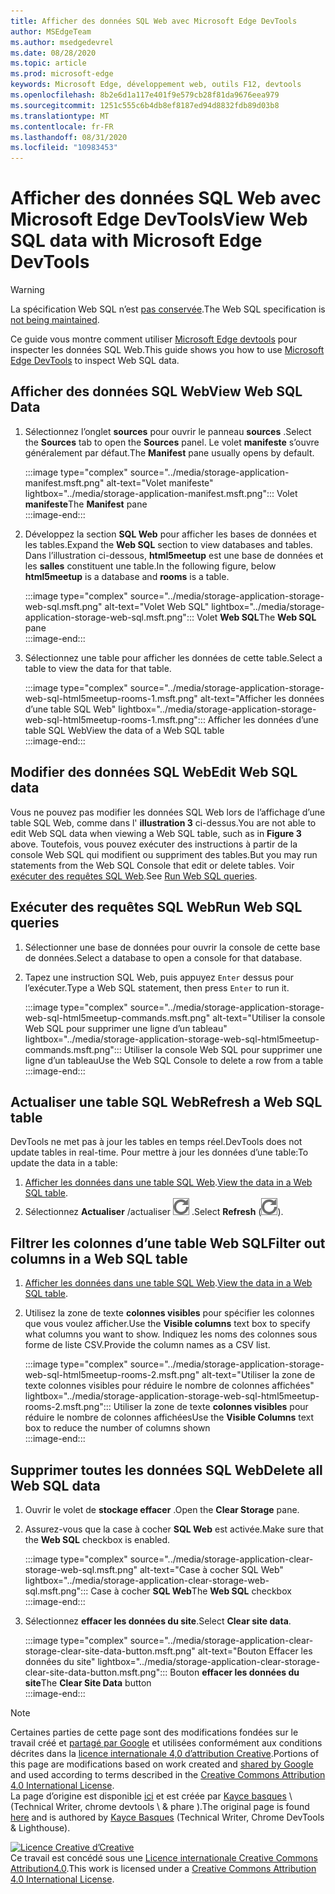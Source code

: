 ```yaml
---
title: Afficher des données SQL Web avec Microsoft Edge DevTools
author: MSEdgeTeam
ms.author: msedgedevrel
ms.date: 08/28/2020
ms.topic: article
ms.prod: microsoft-edge
keywords: Microsoft Edge, développement web, outils F12, devtools
ms.openlocfilehash: 8b2e6d1a117e401f9e579cb28f81da9676eea979
ms.sourcegitcommit: 1251c555c6b4db8ef8187ed94d8832fdb89d03b8
ms.translationtype: MT
ms.contentlocale: fr-FR
ms.lasthandoff: 08/31/2020
ms.locfileid: "10983453"
---
```

<!-- Copyright Kayce Basques 

   Licensed under the Apache License, Version 2.0 (the "License");
   you may not use this file except in compliance with the License.
   You may obtain a copy of the License at

       https://www.apache.org/licenses/LICENSE-2.0

   Unless required by applicable law or agreed to in writing, software
   distributed under the License is distributed on an "AS IS" BASIS,
   WITHOUT WARRANTIES OR CONDITIONS OF ANY KIND, either express or implied.
   See the License for the specific language governing permissions and
   limitations under the License.  -->





# <span data-ttu-id="2216d-103">Afficher des données SQL Web avec Microsoft Edge DevTools</span><span class="sxs-lookup"><span data-stu-id="2216d-103">View Web SQL data with Microsoft Edge DevTools</span></span>   



> [!WARNING]
> <span data-ttu-id="2216d-104">La spécification Web SQL n’est [pas conservée][W3CWebSQLStatus].</span><span class="sxs-lookup"><span data-stu-id="2216d-104">The Web SQL specification is [not being maintained][W3CWebSQLStatus].</span></span>  

<span data-ttu-id="2216d-105">Ce guide vous montre comment utiliser [Microsoft Edge devtools][MicrosoftEdgeDevTools] pour inspecter les données SQL Web.</span><span class="sxs-lookup"><span data-stu-id="2216d-105">This guide shows you how to use [Microsoft Edge DevTools][MicrosoftEdgeDevTools] to inspect Web SQL data.</span></span>  

## <span data-ttu-id="2216d-106">Afficher des données SQL Web</span><span class="sxs-lookup"><span data-stu-id="2216d-106">View Web SQL Data</span></span>   

1.  <span data-ttu-id="2216d-107">Sélectionnez l’onglet **sources** pour ouvrir le panneau **sources** .</span><span class="sxs-lookup"><span data-stu-id="2216d-107">Select the **Sources** tab to open the **Sources** panel.</span></span>  <span data-ttu-id="2216d-108">Le volet **manifeste** s’ouvre généralement par défaut.</span><span class="sxs-lookup"><span data-stu-id="2216d-108">The **Manifest** pane usually opens by default.</span></span>  
    
    :::image type="complex" source="../media/storage-application-manifest.msft.png" alt-text="Volet manifeste" lightbox="../media/storage-application-manifest.msft.png":::
       <span data-ttu-id="2216d-110">Volet **manifeste**</span><span class="sxs-lookup"><span data-stu-id="2216d-110">The **Manifest** pane</span></span>  
    :::image-end:::  
    
1.  <span data-ttu-id="2216d-111">Développez la section **SQL Web** pour afficher les bases de données et les tables.</span><span class="sxs-lookup"><span data-stu-id="2216d-111">Expand the **Web SQL** section to view databases and tables.</span></span>  <span data-ttu-id="2216d-112">Dans l’illustration ci-dessous, **html5meetup** est une base de données et les **salles** constituent une table.</span><span class="sxs-lookup"><span data-stu-id="2216d-112">In the following figure, below **html5meetup** is a database and **rooms** is a table.</span></span>  
    
    :::image type="complex" source="../media/storage-application-storage-web-sql.msft.png" alt-text="Volet Web SQL" lightbox="../media/storage-application-storage-web-sql.msft.png":::
       <span data-ttu-id="2216d-114">Volet **Web SQL**</span><span class="sxs-lookup"><span data-stu-id="2216d-114">The **Web SQL** pane</span></span>  
    :::image-end:::  
    
1.  <span data-ttu-id="2216d-115">Sélectionnez une table pour afficher les données de cette table.</span><span class="sxs-lookup"><span data-stu-id="2216d-115">Select a table to view the data for that table.</span></span>  
    
    :::image type="complex" source="../media/storage-application-storage-web-sql-html5meetup-rooms-1.msft.png" alt-text="Afficher les données d’une table SQL Web" lightbox="../media/storage-application-storage-web-sql-html5meetup-rooms-1.msft.png":::
       <span data-ttu-id="2216d-117">Afficher les données d’une table SQL Web</span><span class="sxs-lookup"><span data-stu-id="2216d-117">View the data of a Web SQL table</span></span>  
    :::image-end:::  
    
## <span data-ttu-id="2216d-118">Modifier des données SQL Web</span><span class="sxs-lookup"><span data-stu-id="2216d-118">Edit Web SQL data</span></span>   

<span data-ttu-id="2216d-119">Vous ne pouvez pas modifier les données SQL Web lors de l’affichage d’une table SQL Web, comme dans l' **illustration 3** ci-dessus.</span><span class="sxs-lookup"><span data-stu-id="2216d-119">You are not able to edit Web SQL data when viewing a Web SQL table, such as in **Figure 3** above.</span></span>  <span data-ttu-id="2216d-120">Toutefois, vous pouvez exécuter des instructions à partir de la console Web SQL qui modifient ou suppriment des tables.</span><span class="sxs-lookup"><span data-stu-id="2216d-120">But you may run statements from the Web SQL Console that edit or delete tables.</span></span>  <span data-ttu-id="2216d-121">Voir [exécuter des requêtes SQL Web](#run-web-sql-queries).</span><span class="sxs-lookup"><span data-stu-id="2216d-121">See [Run Web SQL queries](#run-web-sql-queries).</span></span>  

## <span data-ttu-id="2216d-122">Exécuter des requêtes SQL Web</span><span class="sxs-lookup"><span data-stu-id="2216d-122">Run Web SQL queries</span></span>   

1.  <span data-ttu-id="2216d-123">Sélectionner une base de données pour ouvrir la console de cette base de données.</span><span class="sxs-lookup"><span data-stu-id="2216d-123">Select a database to open a console for that database.</span></span>  
1.  <span data-ttu-id="2216d-124">Tapez une instruction SQL Web, puis appuyez `Enter` dessus pour l’exécuter.</span><span class="sxs-lookup"><span data-stu-id="2216d-124">Type a Web SQL statement, then press `Enter` to run it.</span></span>  
    
    :::image type="complex" source="../media/storage-application-storage-web-sql-html5meetup-commands.msft.png" alt-text="Utiliser la console Web SQL pour supprimer une ligne d’un tableau" lightbox="../media/storage-application-storage-web-sql-html5meetup-commands.msft.png":::
       <span data-ttu-id="2216d-126">Utiliser la console Web SQL pour supprimer une ligne d’un tableau</span><span class="sxs-lookup"><span data-stu-id="2216d-126">Use the Web SQL Console to delete a row from a table</span></span>  
    :::image-end:::  
    
## <span data-ttu-id="2216d-127">Actualiser une table SQL Web</span><span class="sxs-lookup"><span data-stu-id="2216d-127">Refresh a Web SQL table</span></span>   

<span data-ttu-id="2216d-128">DevTools ne met pas à jour les tables en temps réel.</span><span class="sxs-lookup"><span data-stu-id="2216d-128">DevTools does not update tables in real-time.</span></span>  <span data-ttu-id="2216d-129">Pour mettre à jour les données d’une table:</span><span class="sxs-lookup"><span data-stu-id="2216d-129">To update the data in a table:</span></span>  

1.  <span data-ttu-id="2216d-130">[Afficher les données dans une table SQL Web](#view-web-sql-data).</span><span class="sxs-lookup"><span data-stu-id="2216d-130">[View the data in a Web SQL table](#view-web-sql-data).</span></span>  
1.  <span data-ttu-id="2216d-131">Sélectionnez **Actualiser** /actualiser ![ ][ImageRefreshIcon] .</span><span class="sxs-lookup"><span data-stu-id="2216d-131">Select **Refresh** \(![Refresh][ImageRefreshIcon]\).</span></span>  
    
## <span data-ttu-id="2216d-132">Filtrer les colonnes d’une table Web SQL</span><span class="sxs-lookup"><span data-stu-id="2216d-132">Filter out columns in a Web SQL table</span></span>   

1.  <span data-ttu-id="2216d-133">[Afficher les données dans une table SQL Web](#view-web-sql-data).</span><span class="sxs-lookup"><span data-stu-id="2216d-133">[View the data in a Web SQL table](#view-web-sql-data).</span></span>  
1.  <span data-ttu-id="2216d-134">Utilisez la zone de texte **colonnes visibles** pour spécifier les colonnes que vous voulez afficher.</span><span class="sxs-lookup"><span data-stu-id="2216d-134">Use the **Visible columns** text box to specify what columns you want to show.</span></span>  <span data-ttu-id="2216d-135">Indiquez les noms des colonnes sous forme de liste CSV.</span><span class="sxs-lookup"><span data-stu-id="2216d-135">Provide the column names as a CSV list.</span></span>  
    
    :::image type="complex" source="../media/storage-application-storage-web-sql-html5meetup-rooms-2.msft.png" alt-text="Utiliser la zone de texte colonnes visibles pour réduire le nombre de colonnes affichées" lightbox="../media/storage-application-storage-web-sql-html5meetup-rooms-2.msft.png":::
       <span data-ttu-id="2216d-137">Utiliser la zone de texte **colonnes visibles** pour réduire le nombre de colonnes affichées</span><span class="sxs-lookup"><span data-stu-id="2216d-137">Use the **Visible Columns** text box to reduce the number of columns shown</span></span>  
    :::image-end:::  
    
## <span data-ttu-id="2216d-138">Supprimer toutes les données SQL Web</span><span class="sxs-lookup"><span data-stu-id="2216d-138">Delete all Web SQL data</span></span>   

1.  <span data-ttu-id="2216d-139">Ouvrir le volet de **stockage effacer** .</span><span class="sxs-lookup"><span data-stu-id="2216d-139">Open the **Clear Storage** pane.</span></span>  
1.  <span data-ttu-id="2216d-140">Assurez-vous que la case à cocher **SQL Web** est activée.</span><span class="sxs-lookup"><span data-stu-id="2216d-140">Make sure that the **Web SQL** checkbox is enabled.</span></span>  
    
    :::image type="complex" source="../media/storage-application-clear-storage-web-sql.msft.png" alt-text="Case à cocher SQL Web" lightbox="../media/storage-application-clear-storage-web-sql.msft.png":::
       <span data-ttu-id="2216d-142">Case à cocher **SQL Web**</span><span class="sxs-lookup"><span data-stu-id="2216d-142">The **Web SQL** checkbox</span></span>  
    :::image-end:::  
    
1.  <span data-ttu-id="2216d-143">Sélectionnez **effacer les données du site**.</span><span class="sxs-lookup"><span data-stu-id="2216d-143">Select **Clear site data**.</span></span>  
    
    :::image type="complex" source="../media/storage-application-clear-storage-clear-site-data-button.msft.png" alt-text="Bouton Effacer les données du site" lightbox="../media/storage-application-clear-storage-clear-site-data-button.msft.png":::
       <span data-ttu-id="2216d-145">Bouton **effacer les données du site**</span><span class="sxs-lookup"><span data-stu-id="2216d-145">The **Clear Site Data** button</span></span>  
    :::image-end:::  
    
<!--  
 


-->  

<!-- image links -->  

[ImageRefreshIcon]: ../media/refresh-icon.msft.png  

<!-- links -->  

[MicrosoftEdgeDevTools]: ../../devtools-guide-chromium.md "Outils de développement Microsoft Edge (chrome) | Documents Microsoft"  

[W3CWebSQLStatus]: https://w3.org/TR/webdatabase/#status-of-this-document "Base de données SQL Web | W3C"  

> [!NOTE]
> <span data-ttu-id="2216d-148">Certaines parties de cette page sont des modifications fondées sur le travail créé et [partagé par Google][GoogleSitePolicies] et utilisées conformément aux conditions décrites dans la [licence internationale 4,0 d’attribution Creative][CCA4IL].</span><span class="sxs-lookup"><span data-stu-id="2216d-148">Portions of this page are modifications based on work created and [shared by Google][GoogleSitePolicies] and used according to terms described in the [Creative Commons Attribution 4.0 International License][CCA4IL].</span></span>  
> <span data-ttu-id="2216d-149">La page d’origine est disponible [ici](https://developers.google.com/web/tools/chrome-devtools/storage/websql) et est créée par [Kayce basques][KayceBasques] \ (Technical Writer, chrome devtools \ & phare \).</span><span class="sxs-lookup"><span data-stu-id="2216d-149">The original page is found [here](https://developers.google.com/web/tools/chrome-devtools/storage/websql) and is authored by [Kayce Basques][KayceBasques] \(Technical Writer, Chrome DevTools \& Lighthouse\).</span></span>  

[![Licence Creative d’Creative][CCby4Image]][CCA4IL]  
<span data-ttu-id="2216d-151">Ce travail est concédé sous une [Licence internationale Creative Commons Attribution4.0][CCA4IL].</span><span class="sxs-lookup"><span data-stu-id="2216d-151">This work is licensed under a [Creative Commons Attribution 4.0 International License][CCA4IL].</span></span>  

[CCA4IL]: https://creativecommons.org/licenses/by/4.0  
[CCby4Image]: https://i.creativecommons.org/l/by/4.0/88x31.png  
[GoogleSitePolicies]: https://developers.google.com/terms/site-policies  
[KayceBasques]: https://developers.google.com/web/resources/contributors/kaycebasques  
